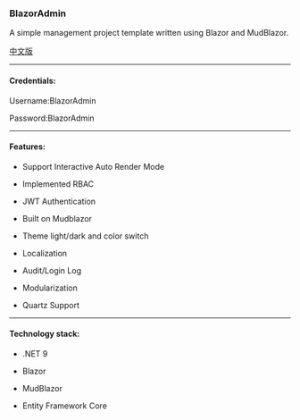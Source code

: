 ### BlazorAdmin

A simple management project template written using Blazor and MudBlazor.

[中文版](README_zh.md)

---

#### Credentials:

Username:BlazorAdmin

Password:BlazorAdmin

---

#### Features:

- Support Interactive Auto Render Mode

- Implemented RBAC

- JWT Authentication

- Built on Mudblazor

- Theme light/dark and color switch

- Localization

- Audit/Login Log

- Modularization

- Quartz Support

---

#### Technology stack:

- .NET 9

- Blazor

- MudBlazor

- Entity Framework Core
